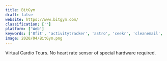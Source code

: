 ```yaml
---
title: BitGym
draft: false 
website: https://www.bitgym.com/
classification: ['']
platform: ['Web']
keywords: ['8fit', 'activitytracker', 'astro', 'ceekr', 'cleanemail', 'endomondo', 'forksy', 'gyroscope', 'mindbodygreen', 'run_on_earth', 'runbit', 'runtastic', 'sqrl', 'trainasone', 'treadmill_tv', 'zero']
image: 2020/04/BitGym.png
---
```

Virtual Cardio Tours. No heart rate sensor of special hardware required.